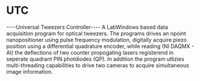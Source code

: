 # UTC
----Universal Tweezers Controller----
A LabWindows based data acquisition program for optical tweezers. The programs drives an npoint nanopositioner using pulse frequency modulation,
digitally acquire piezo position using a differential quadrature encoder, while  reading (NI DAQMX - AI) the deflections of two counter propogating lasers
registerend in seperate quadrant PIN photdiodes (QP). In addition the program utlizies multi-threading capabilities to drive two cameras to
acquire simultaneous image information.
